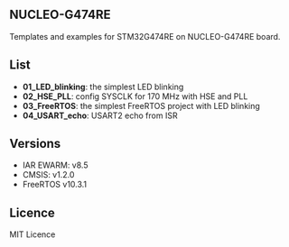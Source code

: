 ## NUCLEO-G474RE

Templates and examples for STM32G474RE on NUCLEO-G474RE board.

## List
  - **01_LED_blinking**: the simplest LED blinking
  - **02_HSE_PLL**: config SYSCLK for 170 MHz with HSE and PLL
  - **03_FreeRTOS**: the simplest FreeRTOS project with LED blinking
  - **04_USART_echo**: USART2 echo from ISR

## Versions
  - IAR EWARM: v8.5
  - CMSIS: v1.2.0
  - FreeRTOS v10.3.1

## Licence
MIT Licence
